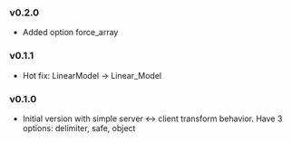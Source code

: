 ### v0.2.0 

  * Added option force_array

### v0.1.1

  * Hot fix: LinearModel -> Linear_Model

### v0.1.0

  * Initial version with simple server <-> client transform behavior. Have 3 options: delimiter, safe, object